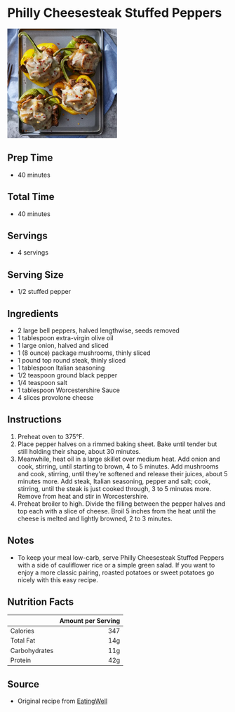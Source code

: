 # Philly Cheesesteak Stuffed Peppers

<img src="../../resources/images/Dinner/philly-cheesesteak-stuffed-peppers.png" alt="Photo of Philly Cheesesteak Stuffed Peppers" width="250"/>

## Prep Time
- 40 minutes

## Total Time
- 40 minutes

## Servings
- 4 servings

## Serving Size
- 1/2 stuffed pepper

## Ingredients
- 2 large bell peppers, halved lengthwise, seeds removed
- 1 tablespoon extra-virgin olive oil
- 1 large onion, halved and sliced
- 1 (8 ounce) package mushrooms, thinly sliced
- 1 pound top round steak, thinly sliced
- 1 tablespoon Italian seasoning
- 1/2 teaspoon ground black pepper
- 1/4 teaspoon salt
- 1 tablespoon Worcestershire Sauce
- 4 slices provolone cheese

## Instructions
1. Preheat oven to 375°F.
2. Place pepper halves on a rimmed baking sheet. Bake until tender but still holding their shape, about 30 minutes.
3. Meanwhile, heat oil in a large skillet over medium heat. Add onion and cook, stirring, until starting to brown, 4 to 5 minutes. Add mushrooms and cook, stirring, until they're softened and release their juices, about 5 minutes more. Add steak, Italian seasoning, pepper and salt; cook, stirring, until the steak is just cooked through, 3 to 5 minutes more. Remove from heat and stir in Worcestershire.
4. Preheat broiler to high. Divide the filling between the pepper halves and top each with a slice of cheese. Broil 5 inches from the heat until the cheese is melted and lightly browned, 2 to 3 minutes.

## Notes
- To keep your meal low-carb, serve Philly Cheesesteak Stuffed Peppers with a side of cauliflower rice or a simple green salad. If you want to enjoy a more classic pairing, roasted potatoes or sweet potatoes go nicely with this easy recipe.

## Nutrition Facts
|| Amount per Serving |
|-----------------|------:|
| Calories        | 347   |
| Total Fat       | 14g   |
| Carbohydrates   | 11g   |
| Protein         | 42g   |

## Source
- Original recipe from [EatingWell](https://www.eatingwell.com/recipe/270428/philly-cheesesteak-stuffed-peppers/)